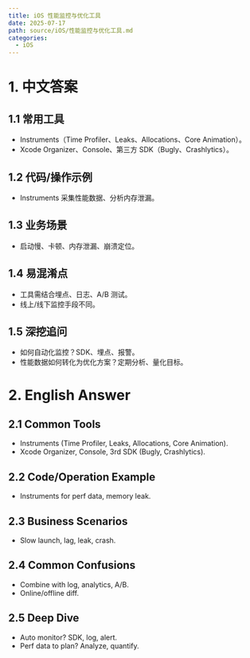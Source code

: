 ```yaml
---
title: iOS 性能监控与优化工具
date: 2025-07-17
path: source/iOS/性能监控与优化工具.md
categories:
  - iOS
---
```


# 1. 中文答案

## 1.1 常用工具
- Instruments（Time Profiler、Leaks、Allocations、Core Animation）。
- Xcode Organizer、Console、第三方 SDK（Bugly、Crashlytics）。

## 1.2 代码/操作示例
- Instruments 采集性能数据、分析内存泄漏。

## 1.3 业务场景
- 启动慢、卡顿、内存泄漏、崩溃定位。

## 1.4 易混淆点
- 工具需结合埋点、日志、A/B 测试。
- 线上/线下监控手段不同。

## 1.5 深挖追问
- 如何自动化监控？SDK、埋点、报警。
- 性能数据如何转化为优化方案？定期分析、量化目标。

# 2. English Answer

## 2.1 Common Tools
- Instruments (Time Profiler, Leaks, Allocations, Core Animation).
- Xcode Organizer, Console, 3rd SDK (Bugly, Crashlytics).

## 2.2 Code/Operation Example
- Instruments for perf data, memory leak.

## 2.3 Business Scenarios
- Slow launch, lag, leak, crash.

## 2.4 Common Confusions
- Combine with log, analytics, A/B.
- Online/offline diff.

## 2.5 Deep Dive
- Auto monitor? SDK, log, alert.
- Perf data to plan? Analyze, quantify.

